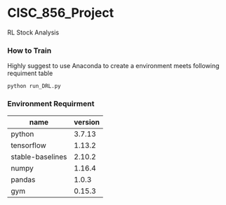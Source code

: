 # CISC_856_Project
RL Stock Analysis

### How to Train

Highly suggest to use Anaconda to create a environment meets following requiment table

`python run_DRL.py`

### Environment Requirment

| name | version |
| ----------- | ----------- |
| python | 3.7.13 |
| tensorflow | 1.13.2 |
| stable-baselines | 2.10.2 |
|numpy|1.16.4|
|pandas|1.0.3|
|gym|0.15.3|
